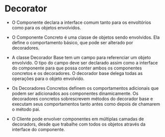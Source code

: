 # Decorator

* O Componente declara a interface comum tanto para os envoltórios como para os objetos envolvidos.

* O Componente Concreto é uma classe de objetos sendo envolvidos. Ela define o comportamento básico, que pode ser alterado por decoradores.

* A classe Decorador Base tem um campo para referenciar um objeto envolvido. O tipo do campo deve ser declarado assim como a interface do componente para que possa conter ambos os componentes concretos e os decoradores. O decorador base delega todas as operações para o objeto envolvido.

* Os Decoradores Concretos definem os comportamentos adicionais que podem ser adicionados aos componentes dinamicamente. Os decoradores concretos sobrescrevem métodos do decorador base e executam seus comportamentos tanto antes como depois de chamarem o método pai.

* O Cliente pode envolver componentes em múltiplas camadas de decoradors, desde que trabalhe com todos os objetos através da interface do componente.

